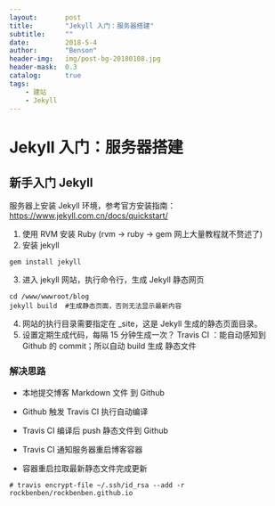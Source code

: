 ```yaml
---
layout:       post
title:        "Jekyll 入门：服务器搭建"
subtitle:     ""
date:         2018-5-4
author:       "Benson"
header-img:   img/post-bg-20180108.jpg
header-mask:  0.3
catalog:      true
tags:
    - 建站
    - Jekyll
---
```

# Jekyll 入门：服务器搭建

## 新手入门 Jekyll

服务器上安装 Jekyll 环境，参考官方安装指南：https://www.jekyll.com.cn/docs/quickstart/
1. 使用 RVM 安装 Ruby (rvm -> ruby -> gem 网上大量教程就不赘述了)
2. 安装 jekyll 
```
gem install jekyll
```
3. 进入 jekyll 网站，执行命令行，生成 Jekyll 静态网页
```
cd /www/wwwroot/blog
jekyll build  #生成静态页面，否则无法显示最新内容
```
4. 网站的执行目录需要指定在 \_site，这是  Jekyll 生成的静态页面目录。
5. 设置定期生成代码，每隔 15 分钟生成一次？
  Travis CI ：能自动感知到 Github 的 commit；所以自动 build 生成 静态文件


### 解决思路
* 本地提交博客 Markdown 文件 到 Github
* Github 触发 Travis CI 执行自动编译
* Travis CI 编译后 push 静态文件到 Github

* Travis CI 通知服务器重启博客容器
* 容器重启拉取最新静态文件完成更新

```
# travis encrypt-file ~/.ssh/id_rsa --add -r rockbenben/rockbenben.github.io
```

